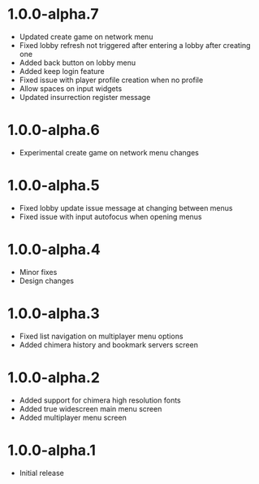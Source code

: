 # 1.0.0-alpha.7
- Updated create game on network menu
- Fixed lobby refresh not triggered after entering a lobby after creating one
- Added back button on lobby menu
- Added keep login feature
- Fixed issue with player profile creation when no profile
- Allow spaces on input widgets
- Updated insurrection register message

# 1.0.0-alpha.6
- Experimental create game on network menu changes

# 1.0.0-alpha.5
- Fixed lobby update issue message at changing between menus
- Fixed issue with input autofocus when opening menus

# 1.0.0-alpha.4
- Minor fixes
- Design changes

# 1.0.0-alpha.3
- Fixed list navigation on multiplayer menu options
- Added chimera history and bookmark servers screen

# 1.0.0-alpha.2
- Added support for chimera high resolution fonts
- Added true widescreen main menu screen
- Added multiplayer menu screen

# 1.0.0-alpha.1
- Initial release